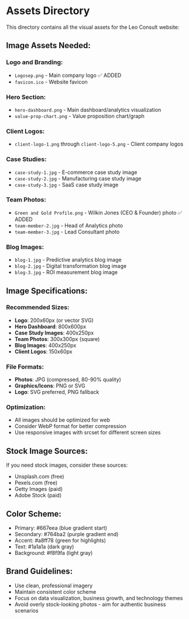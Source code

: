 # Assets Directory

This directory contains all the visual assets for the Leo Consult website:

## Image Assets Needed:

### Logo and Branding:
- `Logosep.png` - Main company logo ✅ ADDED
- `favicon.ico` - Website favicon

### Hero Section:
- `hero-dashboard.png` - Main dashboard/analytics visualization
- `value-prop-chart.png` - Value proposition chart/graph

### Client Logos:
- `client-logo-1.png` through `client-logo-5.png` - Client company logos

### Case Studies:
- `case-study-1.jpg` - E-commerce case study image
- `case-study-2.jpg` - Manufacturing case study image  
- `case-study-3.jpg` - SaaS case study image

### Team Photos:
- `Green and Gold Profile.png` - Wilkin Jones (CEO & Founder) photo ✅ ADDED
- `team-member-2.jpg` - Head of Analytics photo
- `team-member-3.jpg` - Lead Consultant photo

### Blog Images:
- `blog-1.jpg` - Predictive analytics blog image
- `blog-2.jpg` - Digital transformation blog image
- `blog-3.jpg` - ROI measurement blog image

## Image Specifications:

### Recommended Sizes:
- **Logo**: 200x60px (or vector SVG)
- **Hero Dashboard**: 800x600px
- **Case Study Images**: 400x250px
- **Team Photos**: 300x300px (square)
- **Blog Images**: 400x250px
- **Client Logos**: 150x60px

### File Formats:
- **Photos**: JPG (compressed, 80-90% quality)
- **Graphics/Icons**: PNG or SVG
- **Logo**: SVG preferred, PNG fallback

### Optimization:
- All images should be optimized for web
- Consider WebP format for better compression
- Use responsive images with srcset for different screen sizes

## Stock Image Sources:
If you need stock images, consider these sources:
- Unsplash.com (free)
- Pexels.com (free)
- Getty Images (paid)
- Adobe Stock (paid)

## Color Scheme:
- Primary: #667eea (blue gradient start)
- Secondary: #764ba2 (purple gradient end)
- Accent: #a8ff78 (green for highlights)
- Text: #1a1a1a (dark gray)
- Background: #f8f9fa (light gray)

## Brand Guidelines:
- Use clean, professional imagery
- Maintain consistent color scheme
- Focus on data visualization, business growth, and technology themes
- Avoid overly stock-looking photos - aim for authentic business scenarios

